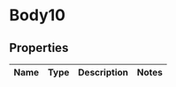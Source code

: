 
# Body10

## Properties
Name | Type | Description | Notes
------------ | ------------- | ------------- | -------------




